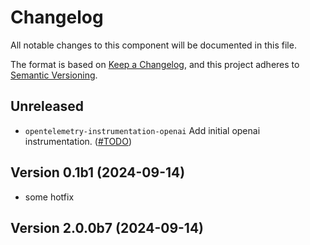 # Changelog

All notable changes to this component will be documented in this file.

The format is based on [Keep a Changelog](https://keepachangelog.com/en/1.0.0/),
and this project adheres to [Semantic Versioning](https://semver.org/spec/v2.0.0.html).

## Unreleased

- `opentelemetry-instrumentation-openai` Add initial openai instrumentation.
  ([#TODO](https://github.com/open-telemetry/opentelemetry-python-contrib/pull/TODO))

## Version 0.1b1 (2024-09-14)

- some hotfix

## Version 2.0.0b7 (2024-09-14)

